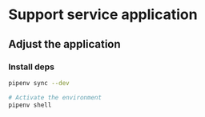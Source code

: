 # Support service application


## Adjust the application

### Install deps

```bash
pipenv sync --dev

# Activate the environment
pipenv shell
```
